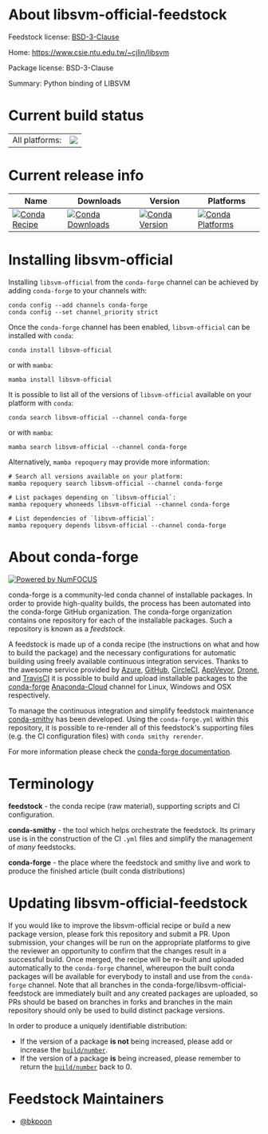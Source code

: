 About libsvm-official-feedstock
===============================

Feedstock license: [BSD-3-Clause](https://github.com/conda-forge/conda_libsvm_py-feedstock/blob/main/LICENSE.txt)

Home: https://www.csie.ntu.edu.tw/~cjlin/libsvm

Package license: BSD-3-Clause

Summary: Python binding of LIBSVM

Current build status
====================


<table><tr><td>All platforms:</td>
    <td>
      <a href="https://dev.azure.com/conda-forge/feedstock-builds/_build/latest?definitionId=&branchName=main">
        <img src="https://dev.azure.com/conda-forge/feedstock-builds/_apis/build/status/conda_libsvm_py-feedstock?branchName=main">
      </a>
    </td>
  </tr>
</table>

Current release info
====================

| Name | Downloads | Version | Platforms |
| --- | --- | --- | --- |
| [![Conda Recipe](https://img.shields.io/badge/recipe-libsvm--official-green.svg)](https://anaconda.org/conda-forge/libsvm-official) | [![Conda Downloads](https://img.shields.io/conda/dn/conda-forge/libsvm-official.svg)](https://anaconda.org/conda-forge/libsvm-official) | [![Conda Version](https://img.shields.io/conda/vn/conda-forge/libsvm-official.svg)](https://anaconda.org/conda-forge/libsvm-official) | [![Conda Platforms](https://img.shields.io/conda/pn/conda-forge/libsvm-official.svg)](https://anaconda.org/conda-forge/libsvm-official) |

Installing libsvm-official
==========================

Installing `libsvm-official` from the `conda-forge` channel can be achieved by adding `conda-forge` to your channels with:

```
conda config --add channels conda-forge
conda config --set channel_priority strict
```

Once the `conda-forge` channel has been enabled, `libsvm-official` can be installed with `conda`:

```
conda install libsvm-official
```

or with `mamba`:

```
mamba install libsvm-official
```

It is possible to list all of the versions of `libsvm-official` available on your platform with `conda`:

```
conda search libsvm-official --channel conda-forge
```

or with `mamba`:

```
mamba search libsvm-official --channel conda-forge
```

Alternatively, `mamba repoquery` may provide more information:

```
# Search all versions available on your platform:
mamba repoquery search libsvm-official --channel conda-forge

# List packages depending on `libsvm-official`:
mamba repoquery whoneeds libsvm-official --channel conda-forge

# List dependencies of `libsvm-official`:
mamba repoquery depends libsvm-official --channel conda-forge
```


About conda-forge
=================

[![Powered by
NumFOCUS](https://img.shields.io/badge/powered%20by-NumFOCUS-orange.svg?style=flat&colorA=E1523D&colorB=007D8A)](https://numfocus.org)

conda-forge is a community-led conda channel of installable packages.
In order to provide high-quality builds, the process has been automated into the
conda-forge GitHub organization. The conda-forge organization contains one repository
for each of the installable packages. Such a repository is known as a *feedstock*.

A feedstock is made up of a conda recipe (the instructions on what and how to build
the package) and the necessary configurations for automatic building using freely
available continuous integration services. Thanks to the awesome service provided by
[Azure](https://azure.microsoft.com/en-us/services/devops/), [GitHub](https://github.com/),
[CircleCI](https://circleci.com/), [AppVeyor](https://www.appveyor.com/),
[Drone](https://cloud.drone.io/welcome), and [TravisCI](https://travis-ci.com/)
it is possible to build and upload installable packages to the
[conda-forge](https://anaconda.org/conda-forge) [Anaconda-Cloud](https://anaconda.org/)
channel for Linux, Windows and OSX respectively.

To manage the continuous integration and simplify feedstock maintenance
[conda-smithy](https://github.com/conda-forge/conda-smithy) has been developed.
Using the ``conda-forge.yml`` within this repository, it is possible to re-render all of
this feedstock's supporting files (e.g. the CI configuration files) with ``conda smithy rerender``.

For more information please check the [conda-forge documentation](https://conda-forge.org/docs/).

Terminology
===========

**feedstock** - the conda recipe (raw material), supporting scripts and CI configuration.

**conda-smithy** - the tool which helps orchestrate the feedstock.
                   Its primary use is in the construction of the CI ``.yml`` files
                   and simplify the management of *many* feedstocks.

**conda-forge** - the place where the feedstock and smithy live and work to
                  produce the finished article (built conda distributions)


Updating libsvm-official-feedstock
==================================

If you would like to improve the libsvm-official recipe or build a new
package version, please fork this repository and submit a PR. Upon submission,
your changes will be run on the appropriate platforms to give the reviewer an
opportunity to confirm that the changes result in a successful build. Once
merged, the recipe will be re-built and uploaded automatically to the
`conda-forge` channel, whereupon the built conda packages will be available for
everybody to install and use from the `conda-forge` channel.
Note that all branches in the conda-forge/libsvm-official-feedstock are
immediately built and any created packages are uploaded, so PRs should be based
on branches in forks and branches in the main repository should only be used to
build distinct package versions.

In order to produce a uniquely identifiable distribution:
 * If the version of a package **is not** being increased, please add or increase
   the [``build/number``](https://docs.conda.io/projects/conda-build/en/latest/resources/define-metadata.html#build-number-and-string).
 * If the version of a package **is** being increased, please remember to return
   the [``build/number``](https://docs.conda.io/projects/conda-build/en/latest/resources/define-metadata.html#build-number-and-string)
   back to 0.

Feedstock Maintainers
=====================

* [@bkpoon](https://github.com/bkpoon/)

